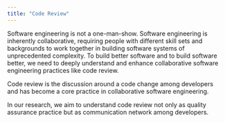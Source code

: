 ```yaml
---
title: "Code Review"
---
```


Software engineering is not a one-man-show. Software engineering is inherently collaborative, requiring people with different skill sets and backgrounds to work together in building software systems of unprecedented complexity. To build better software and to build software better, we need to deeply understand and enhance collaborative software engineering practices like code review.

Code review is the discussion around a code change among developers and has become a core practice in collaborative software engineering.

In our research, we aim to understand code review not only as quality assurance practice but as communication network among developers.
